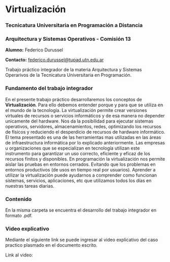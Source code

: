 # Virtualización

### Tecnicatura Universitaria en Programación a Distancia
### Arquitectura y Sistemas Operativos - Comisión 13

**Alumno:** Federico Durussel

**Contacto:** federico.durussel@tupad.utn.edu.ar

Trabajo práctico integrador de la materia Arquitectura y Sistemas Operarivos de la Tecnicatura Universitaria en Programación.

### Fundamento del trabajo integrador

En el presente trabajo práctico desarrollaremos los conceptos de **Virtualización**. Para ello debemos entender porque y para que se utiliza en el mundo de la tecnología. La virtualización permite crear versiones virtuales de recursos o servicios informáticos y de esa manera no depender unicamente del hardware. Nos da la posibilidad para ejecutar sistemas operativos, servidores, almacenamientos, redes, optimizando los recursos de físicos y reduciendo el desperdicio de recursos de hardware informático.
El tema presentado es una de las herramientas mas utilizadas en las áreas de infraestructura informática por lo explicado anteriormente. Las empresas u organizaciones que se especializan en tecnología utilizan este instrumento para garantizar un uso correcto, eficiente y eficaz de los recursos finitos y disponibles. 
En programación la virtualización nos permite aislar las pruebas en entornos cerrados. Evitando que los problemas en entornos productivos (de usos en tiempo real por usuarios). Aprender a utilizar la virtualización puede ayudarnos a comprender como funcionan sistemas, servicios, aplicaciones, etc que utilizamos todos los días en nuestras tareas diarias.

### Contenido

En la misma carpeta se encuentra el desarrollo del trabajo integrador en formato .pdf.

### Video explicativo

Mediante el siguiente link se puede ingresar al video explicativo del caso practico plasmado en el documento escrito.

Link al video: 
